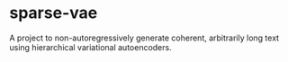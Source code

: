 # sparse-vae

A project to non-autoregressively generate coherent, arbitrarily long text using hierarchical variational autoencoders.